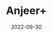 ---
title: 'Anjeer+'
date: '2022-09-30' 
metatag: '' 
inventory: '0' 
draft: false 
# meta description 
shortDescripton: ''
description: 'Dry+Fruit'
longdescription: ''
featured: True
# product Price
price: '500.0'
# Product Short Description
productID: '7B974574-2025-ED11-9968-005056B3A416'
type: 'products'
category: 'Dry+Fruit' 
thumnailproduct: 'https://eraconnect.blob.core.windows.net/product-images/aminsaddiquidawakhana/7B974574-2025-ED11-9968-005056B3A416.webp' 
images:
  - image: 'https://eraconnect.blob.core.windows.net/product-images/aminsaddiquidawakhana/7B974574-2025-ED11-9968-005056B3A416.webp'  
Variants:
---